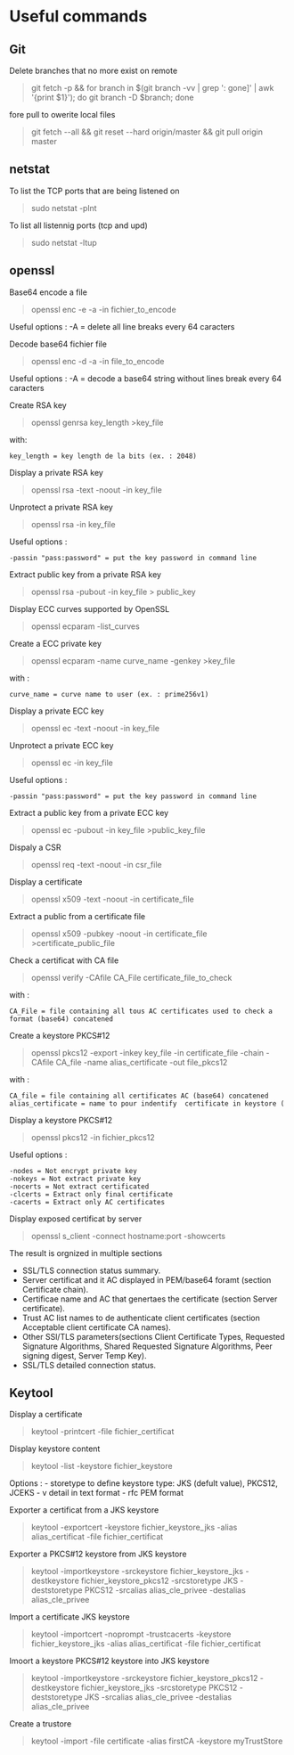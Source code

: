 # Useful commands
## Git
Delete branches that no more exist on remote 
> git fetch -p && for branch in $(git branch -vv | grep ': gone]' | awk '{print $1}'); do git branch -D $branch; done

fore pull to owerite local files
> git fetch --all  && git reset --hard origin/master && git pull origin master

## netstat

To list the TCP ports that are being listened on
> sudo netstat -plnt

To list all listennig ports (tcp and upd)
> sudo netstat -ltup

## openssl 

Base64 encode a file  

> openssl enc -e -a -in fichier_to_encode

Useful options :
    -A = delete  all line breaks every 64 caracters



Decode  base64 fichier file
> openssl enc -d -a -in file_to_encode

Useful options :
    -A = decode a base64 string without lines break every 64 caracters


Create RSA key
> openssl genrsa key_length >key_file

with:

    key_length = key length de la bits (ex. : 2048)

Display a private RSA key
> openssl rsa -text -noout -in key_file

Unprotect a private RSA key

> openssl rsa -in key_file

Useful options :

    -passin "pass:password" = put the key password in command line

Extract public key from a private RSA key

> openssl rsa -pubout -in key_file > public_key

Display ECC curves supported by OpenSSL

> openssl ecparam -list_curves

Create a ECC private key

> openssl ecparam -name curve_name -genkey >key_file

with :

    curve_name = curve name to user (ex. : prime256v1)

Display a private ECC key

> openssl ec -text -noout -in key_file

Unprotect a private ECC key

> openssl ec -in key_file

Useful options :

    -passin "pass:password" = put the key password in command line

Extract a public key from a private ECC key

> openssl ec -pubout -in key_file >public_key_file

Dispaly a CSR
> openssl req -text -noout -in csr_file

Display a certificate

> openssl x509 -text -noout -in certificate_file

Extract a public from a certificate file
> openssl x509 -pubkey -noout -in certificate_file >certificate_public_file

Check a certificat with CA file
> openssl verify -CAfile CA_File certificate_file_to_check

with :

    CA_File = file containing all tous AC certificates used to check a format (base64) concatened

Create a keystore PKCS#12
> openssl pkcs12 -export -inkey key_file -in certificate_file -chain -CAfile CA_file -name alias_certificate -out file_pkcs12

with :

    CA_file = file containing all certificates AC (base64) concatened
    alias_certificate = name to pour indentify  certificate in keystore (

Display a keystore PKCS#12

> openssl pkcs12 -in fichier_pkcs12

Useful options :

    -nodes = Not encrypt private key 
    -nokeys = Not extract private key 
    -nocerts = Not extract certificated
    -clcerts = Extract only final certificate
    -cacerts = Extract only AC certificates  
    
    
Display exposed certificat by server  

> openssl s_client -connect hostname:port -showcerts
 
The result is orgnized in multiple sections 
- SSL/TLS connection status summary.
- Server certificat and it AC displayed in  PEM/base64 foramt (section Certificate chain).
- Certificae name and AC that genertaes the certificate (section Server certificate).
- Trust AC list names  to de authenticate client certificates  (section Acceptable client certificate CA names).
- Other SSl/TLS parameters(sections Client Certificate Types, Requested Signature Algorithms, Shared Requested Signature Algorithms, Peer signing digest, Server Temp Key).
- SSL/TLS detailed connection status.

## Keytool

Display a certificate

> keytool -printcert -file fichier_certificat

Display keystore content
> keytool -list -keystore fichier_keystore

Options  :
    - storetype to define keystore type: JKS (defult value), PKCS12, JCEKS
    - v detail in text format
    - rfc PEM format

Exporter a certificat from a JKS keystore

> keytool -exportcert -keystore fichier_keystore_jks -alias alias_certificat -file fichier_certificat

Exporter a PKCS#12 keystore from  JKS keystore

> keytool -importkeystore -srckeystore fichier_keystore_jks -destkeystore fichier_keystore_pkcs12 -srcstoretype JKS -deststoretype PKCS12 -srcalias alias_cle_privee -destalias alias_cle_privee

Import a certificate JKS keystore 

> keytool -importcert -noprompt -trustcacerts -keystore fichier_keystore_jks -alias alias_certificat -file fichier_certificat

Imoort a keystore PKCS#12 keystore  into JKS keystore

> keytool -importkeystore -srckeystore fichier_keystore_pkcs12 -destkeystore fichier_keystore_jks -srcstoretype PKCS12 -deststoretype JKS -srcalias alias_cle_privee -destalias alias_cle_privee

Create a trustore
> keytool -import -file certificate -alias firstCA -keystore myTrustStore
